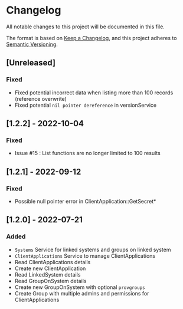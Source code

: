 # Changelog
All notable changes to this project will be documented in this file.

The format is based on [Keep a Changelog](https://keepachangelog.com/en/1.0.0/),
and this project adheres to [Semantic Versioning](https://semver.org/spec/v2.0.0.html).

## [Unreleased]
### Fixed
- Fixed potential incorrect data when listing more than 100 records (reference overwrite)
- Fixed potential `nil pointer dereference` in versionService

## [1.2.2] - 2022-10-04
### Fixed
- Issue #15 : List functions are no longer limited to 100 results

## [1.2.1] - 2022-09-12
### Fixed
- Possible null pointer error in ClientApplication::GetSecret*

## [1.2.0] - 2022-07-21
### Added
- `Systems` Service for linked systems and groups on linked system
- `ClientApplications` Service to manage ClientApplications
- Read ClientApplications details
- Create new ClientApplication
- Read LinkedSystem details
- Read GroupOnSystem details
- Create new GroupOnSystem with optional `provgroups`
- Create Group with multiple admins and permissions for ClientApplications
